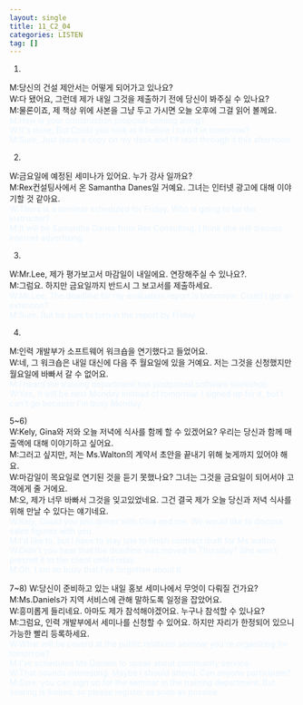 ```yaml
---
layout: single
title: 11_C2_04
categories: LISTEN
tag: []
---
```


1)
M:당신의 건설 제안서는 어떻게 되어가고 있나요?   
W:다 됐어요, 그런데 제가 내일 그것을 제출하기 전에 당신이 봐주실 수 있나요?   
M:물론이죠, 제 책상 위에 사본을 그냥 두고 가시면 오늘 오후에 그걸 읽어 볼께요.
<span style="color:#E8F5FF">
M:How is your construction proposal coming along?   
W:It's done, But Could you look at it before I turn it in tomorrow?      
M:Sure, Just leave a copy on my desk and I'll read through it this afternoon.
</span>
   
2)
W:금요일에 예정된 세미나가 있어요. 누가 강사 일까요?   
M:Rex컨설팅사에서 온 Samantha Danes일 거예요. 그녀는 인터넷 광고에 대해 이야기할 것 같아요.   
<span style="color:#E8F5FF"> 
W:Thers is a seminar scheduled for Friday. Who is going to be the instructor?   
M:It will be Samantha Danes from Rex Consulting. I think she will discuss Internet advertising.   
</span>
   
3)
W:Mr.Lee, 제가 평가보고서 마감일이 내일에요. 연장해주실 수 있나요?.   
M:그럼요. 하지만 금요일까지 반드시 그 보고서를 제출하세요.   
<span style="color:#E8F5FF"> 
W:Mr.Lee, The deadline for my evaluation report is tomorrow. Could I get an extention?   
M:Sure. But be sure to turn in the report by Friday.   
</span>
   
4)
M:인력 개발부가 소프트웨어 워크숍을 연기했다고 들었어요.   
W:네, 그 워크숍은 내일 대신에 다음 주 월요일에 있을 거예요. 저는 그것을 신청했지만 월요일에 바빠서 갈 수 없어요.   
<span style="color:#E8F5FF"> 
M:I heard the training department has postponed software workshop.   
W:Yes, It will be next Monday instead of tomorrow. I signed up for it, but I can't go because I'm busy Monday.   
</span>
   
5~6)   
W:Kely, Gina와 저와 오늘 저녁에 식사를 함께 할 수 있겠어요? 우리는 당신과 함께 매출액에 대해 이야기하고 싶어요.   
M:그러고 싶지만, 저는 Ms.Walton의 계약서 초안을 끝내기 위해 늦게까지 있어야 해요.   
W:마감일이 목요일로 연기된 것을 듣기 못했나요? 그녀는 그것을 금요일이 되어서야 고객에게 줄 거에요.   
M:오, 제가 너무 바빠서 그것을 잊고있었네요. 그건 결국 제가 오늘 당신과 저녁 식사를 위해 만날 수 있다는 얘기네요.   
<span style="color:#E8F5FF"> 
W:Kely, Could you join dinner with Gina and me. We would like to discuss sales figures with you.   
M:I'd like to, but I have to stay late to finish contract draft for Ms.walton.   
W:Didn't you hear that the deadline was moved to Thursday? She won't presnet it to the client until Friday.   
M:Oh, I am so busy that I've forgotten about it.    
</span>
   
7~8)
W:당신이 준비하고 있는 내일 홍보 세미나에서 무엇이 다뤄질 건가요?   
M:Ms.Daniels가 지역 서비스에 관해 말하도록 일정을 잡았어요.   
W:흥미롭게 들리네요. 아마도 제가 참석해야겠어요. 누구나 참석할 수 있나요?   
M:그럼요, 인력 개발부에서 세미나를 신청할 수 있어요. 하지만 자리가 한정되어 있으니 가능한 빨리 등록하세요.      
<span style="color:#E8F5FF"> 
W:What will be coverd at the public relations seminar you're organizing for tomorrow?   
M:I've scheduled Ms.Daniels to speak about community service.   
W:That sounds interesting. Maybe I should attend. Can anyone participate?   
M:Sure. you can sign up for the seminar in the training department. But seating is limited, so please register as soon as possibe.   
</span>